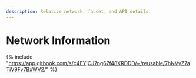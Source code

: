 ```yaml
---
description: Relative network, faucet, and API details.
---
```


# Network Information

{% include "https://app.gitbook.com/s/c4EYjCJ7ng67f48XRDDD/~/reusable/7hNVyZ7aTiV9Fv7BxWV2/" %}
